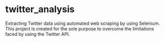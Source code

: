 # twitter_analysis
Extracting Twitter data using automated web scraping by using Selenium. This project is created for the sole purpose to overcome the limitations faced by using the Twitter API. 


